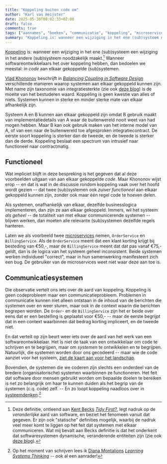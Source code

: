 ```yaml
---
title: "Koppeling buiten code om"
author: "Karl van Heijster"
date: 2025-05-30T08:02:33+02:00
draft: false
comments: true
tags: ["aannames", "boeken", "communicatie", "koppeling", "microservices", "software ontwikkelaar (rol)"]
summary: "Koppeling is: wanneer een wijziging in het ene (sub)systeem een wijziging in het andere (sub)systeem noodzakelijk maakt. Wanneer softwareontwikkelaars het over koppeling hebben, dan bedoelen we meestal: *in code* aan elkaar gekoppelde (sub)systemen. Maar twee (sub)systemen kunnen ook *zuiver functioneel* aan elkaar gekoppeld zijn, zonder ook maar één regel code te hoeven delen."
---
```


[Koppeling](/tags/koppeling/ "Blogs met de tag 'koppeling'") is: wanneer een wijziging in het ene (sub)systeem een wijziging in het andere (sub)systeem noodzakelijk maakt.[^1] Wanneer softwareontwikkelaars het over koppeling hebben, dan bedoelen we meestal: *in code* aan elkaar gekoppelde (sub)systemen. 


[Vlad Khononov](https://vladikk.com/) beschrijft in [*Balancing Coupling in Software Design*](https://www.pearson.com/en-us/subject-catalog/p/balancing-coupling-in-software-design-successful-software-architecture-in-general-and-distributed-systems/P200000000372/9780137353576 "Vlad Khononov, 'Balancing Coupling in Software Design: Universal Design Principles for Architecting Modular Software Systems', Addison-Wesley Professional 2024") verschillende manieren waarop systemen aan elkaar gekoppeld kunnen zijn. Met name zijn taxonomie van integratiesterkte (zie ook [deze blog](/blog/25/04/hoge-cohesie-losse-koppeling/ "'Hoge cohesie, losse koppeling'")) is de moeite van het bestuderen waard. Koppeling is geen kwestie van alles of niets. Systemen kunnen in sterke en minder sterke mate van elkaar afhankelijk zijn. 


Systeem A en B kunnen aan elkaar gekoppeld zijn omdat B gebruik maakt van implementatiedetails van A waar de buitenwereld nooit weet van had mogen hebben. Maar B kan ook gebruik maken van het interne model van A, of van een naar de buitenwereld toe afgesproken integratiecontract. De eerste soort koppeling is sterker dan de tweede, en de tweede is sterker dan de derde. Koppeling beslaat een spectrum van intrusief naar functioneel naar contractmatig.


## Functioneel


Wat impliciet blijft in deze bespreking is het gegeven dat al deze voorbeelden uitgaan van aan elkaar gekoppelde *code*. Maar Khononov wijst erop -- en dat is wat in de discussie rondom koppeling vaak over het hoofd wordt gezien -- dat twee (sub)systemen ook *zuiver functioneel* aan elkaar gekoppeld kunnen zijn, zonder ook maar één regel code te hoeven delen.


Als systemen, onafhankelijk van elkaar, dezelfde businesslogica implementeren, dan zijn ze aan elkaar gekoppeld. Immers, wil het systeem *als geheel* -- de totaliteit van met elkaar communicerende systemen -- blijven werken, dan moeten alle relevante (sub)systemen dezelfde regels hanteren. 


Laten we als voorbeeld twee [microservices](/tags/microservices/ "Blogs met de tag 'microservices'") nemen, `OrderService` en `BillingService`. Als de `OrderService` meent dat een klant korting krijgt bij besteding van €50,-, maar de `BillingService` meent dat dat pas vanaf €75,- geldt, dan is de logica van het systeem geheel inconsistent. Beide systemen werken individueel "correct", maar in hun samenwerking manifesteert zich een bug. De gebruiker van de microservices weet niet waar deze aan toe is.


## Communicatiesystemen


Die observatie vertelt ons iets over de aard van koppeling. Koppeling is geen codeprobleem maar een communicatieprobleem. Problemen in communicatie kunnen niet alleen ontstaan in de inhoud van de berichten die systemen over en weer sturen, maar ook in de context waarin die berichten begrepen worden. De `Order`- en de `BillingService` zijn het er beide over eens dat er een bestelling is geplaatst voor €50,- -- maar de eerste begrijpt dat in een context waarbinnen dat bedrag korting impliceert, en de tweede niet.


En dat vertelt op zijn beurt weer iets over de aard van het werk van een softwareontwikkelaar. Het is niet de taak van een ontwikkelaar om code te schrijven en te begrijpen, maar om *systemen* te ontwikkelen en te begrijpen. Natuurlijk, die systemen worden door ons gecodeerd -- maar wie de code aanziet voor het systeem, [ziet de kaart aan voor het landschap](https://en.wikipedia.org/wiki/Map%E2%80%93territory_relation "'Map-terroritory relation', Wikipedia"). 


Bovendien, de systemen die we coderen zijn slechts een onderdeel van de bredere (organisatorische) systemen waarbinnen ze functioneren. Het feit dat software door mensen gebruikt worden om bepaalde doelen te bereiken is net zo belangrijk om haar te kunnen duiden als het begrip van de systemen (c.q. code) zelf. -- En zo loopt koppeling naadloos over in [systeemdenken](https://en.wikipedia.org/wiki/Systems_thinking "'Systems thinking', Wikipedia").[^2]  


[^1]: Deze definitie, ontleend aan [Kent Becks](https://www.kentbeck.com/) [*Tidy First?*](https://www.oreilly.com/library/view/tidy-first/9781098151232/ "Kent Beck, 'Tidy First?: A Personal Exercise in Empirical Software Design', O'Reilly Media, 2023"), legt nadruk op de *veranderlijke* aard van software, en beziet het fenomeen vanuit dat gegeven. Er zijn ook "statische" definities mogelijk, waarbij de nadruk veel meer komt te liggen op het feit dat systemen met elkaar communiceren. Wat mij bevalt aan Becks definitie is dat het onderkent dat softwaresystemen dynamische, veranderende entiteiten zijn (zie ook [deze blog](/blog/24/07/goede-code-is-geteste-code/ "'Goede code is geteste code'")).

[^2]: Op het moment van schrijven lees ik [Diana Montalions](https://montalion.com/) [*Learning Systems Thinking*](https://www.oreilly.com/library/view/learning-systems-thinking/9781098151324/ "Diana Montalion, 'Learning Systems Thinking: Essential Nonlinear Skills and Practices for Software Professionals', O'Reilly Media, 2024") -- ook al een aanrader!
